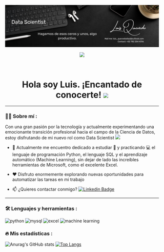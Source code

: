 <div id="header" align="center">
  <img src="https://github.com/Luis-Menelick-Quevedo-Diaz/Luis-Quevedo/blob/a0e0533414bd839077f236e39a37b112c48bd32e/LinkedIn%20Banner.png" width="800"/>
</div>

<div id="badges" align="center">
  
[![](https://img.shields.io/badge/LinkedIn-0077B5?style=for-the-badge&logo=linkedin&logoColor=white)](https://www.linkedin.com/in/luis-menelick-quevedo-diaz/)
  
 
 <div id="badges" align="center">
  <img src="https://visitor-badge-reloaded.herokuapp.com/badge?page_id=noelianav91.noelianav91&color=00cf00" alt=""/>
   
   <h1>
  Hola soy Luis. ¡Encantado de conocerte! 
  <img src="https://media.giphy.com/media/hvRJCLFzcasrR4ia7z/giphy.gif" width="30px"/>
</h1>

---
 <div id="header" align="left">

### :woman_technologist: Sobre mí :


Con una gran pasión por la tecnología y actualmente experimentando una emocionante transición profesional hacia el campo de la Ciencia de Datos, estoy disfrutando de mi nuevo rol como Data Scientist <img src="https://media.giphy.com/media/WUlplcMpOCEmTGBtBW/giphy.gif" width="30"> 
     

* 🌱 Actualmente me encuentro dedicado a estudiar :blue_book: y practicando :computer: el lenguaje de programación Python, el lenguaje SQL y el aprendizaje automático (Machine Learning), sin dejar de lado las increíbles herramientas de Microsoft, como el excelente Excel. 

* ❤️ Disfruto enormemente explorando nuevas oportunidades para automatizar las tareas en mi trabajo 

* 📫 ¿Quieres contactar conmigo? [![Linkedin Badge](https://img.shields.io/badge/-Luis-blue?style=flat&logo=Linkedin&logoColor=white)](https://www.linkedin.com/in/luis-menelick-quevedo-diaz/)
   


---
   
 ### :hammer_and_wrench: Lenguajes y herramientas :
<div id="header" align="left">
    <img src="https://img.shields.io/badge/Python-3776AB?style=for-the-badge&logo=python&logoColor=white" alt="python"/>
  </a>
    <img src="https://img.shields.io/badge/MySQL-6DB33F?style=for-the-badge&logo=mysql&logoColor=white" alt="mysql"/>
  </a>
 <img src="https://img.shields.io/badge/Microsoft_Excel-217346?style=for-the-badge&logo=microsoft-excel&logoColor=white" alt="excel"/>
  </a>
 <img src="https://img.shields.io/badge/Machine_Learning-FF6F00?style=for-the-badge&logo=python&logoColor=white" alt="machine learning"/>
  </a>
  
</div>
  
 ### :fire: Mis estadísticas :
 ![Anurag's GitHub stats](https://github-readme-stats.vercel.app/api?username=Luis-Menelick-Quevedo-Diaz&show_icons=true&theme=radical)
[![Top Langs](https://github-readme-stats.vercel.app/api/top-langs/?username=Luis-Menelick-Quevedo-Diaz&layout=compact&theme=vision-friendly-dark)](https://github.com/anuraghazra/github-readme-stats)
